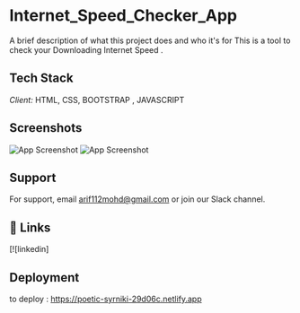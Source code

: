 # Internet_Speed_Checker_App

A brief description of what this project does and who it's for
This is a tool to check your Downloading Internet Speed . 

## Tech Stack

*Client:* HTML, CSS, BOOTSTRAP , JAVASCRIPT 




## Screenshots

![App Screenshot](img/ScreenShotSite.png)
![App Screenshot](img/Scanning.png)



## Support

For support, email arif112mohd@gmail.com or join our Slack channel.


## 🔗 Links

[![linkedin]



## Deployment

to deploy : https://poetic-syrniki-29d06c.netlify.app
